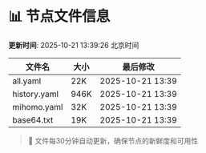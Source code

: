# 📊 节点文件信息

**更新时间**: 2025-10-21 13:39:26 北京时间

| 文件名 | 大小 | 最后修改 |
|--------|------|----------|
| all.yaml | 22K | 2025-10-21 13:39 |
| history.yaml | 946K | 2025-10-21 13:39 |
| mihomo.yaml | 32K | 2025-10-21 13:39 |
| base64.txt | 19K | 2025-10-21 13:39 |

> 🔄 文件每30分钟自动更新，确保节点的新鲜度和可用性
